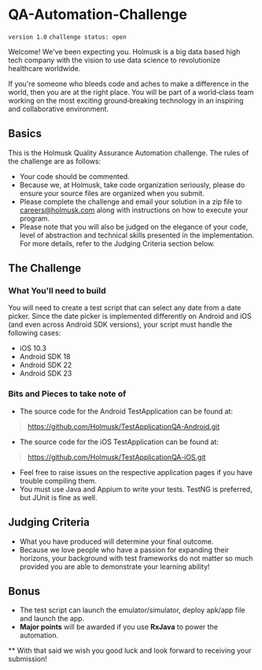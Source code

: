 # QA-Automation-Challenge

`version 1.0`
`challenge status: open`

Welcome! We've been expecting you. Holmusk is a big data based high tech company with the vision to use data science to revolutionize healthcare worldwide.

If you're someone who bleeds code and aches to make a difference in the world, then you are at the right place. You will be part of a world‑class team working on the most exciting ground‑breaking technology in an inspiring and collaborative environment.


## Basics

This is the Holmusk Quality Assurance Automation challenge. The rules of the challenge are as follows:

* Your code should be commented.
* Because we, at Holmusk, take code organization seriously, please do ensure your source files are organized when you submit.
* Please complete the challenge and email your solution in a zip file to careers@holmusk.com along with instructions on how to execute your program.
* Please note that you will also be judged on the elegance of your code, level of abstraction and technical skills presented in the implementation. For more details, refer to the Judging Criteria section below.

## The Challenge 

### What You'll need to build

You will need to create a test script that can select any date from a date picker. Since the date picker is implemented differently on Android and iOS (and even across Android SDK versions), your script must handle the following cases:
- iOS 10.3
- Android SDK 18
- Android SDK 22
- Android SDK 23

### Bits and Pieces to take note of
* The source code for the Android TestApplication can be found at:

> https://github.com/Holmusk/TestApplicationQA-Android.git

* The source code for the iOS TestApplication can be found at:

> https://github.com/Holmusk/TestApplicationQA-iOS.git

* Feel free to raise issues on the respective application pages if you have trouble compiling them.
* You must use Java and Appium to write your tests. TestNG is preferred, but JUnit is fine as well.

## Judging Criteria
* What you have produced will determine your final outcome.
* Because we love people who have a passion for expanding their horizons, your background with test frameworks do not matter so much provided you are able to demonstrate your learning ability!

## Bonus
* The test script can launch the emulator/simulator, deploy apk/app file and launch the app.
* **Major points** will be awarded if you use **RxJava** to power the automation.

** With that said we wish you good luck and look forward to receiving your submission!
